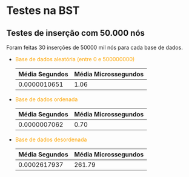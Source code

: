 # Testes na BST
## Testes de inserção com 50.000 nós
Foram feitas 30 inserções de 50000 mil nós para cada base de dados. 

- <font color="orange">Base de dados aleatória (entre 0 e 500000000)</font>

    | Média Segundos | Média Microssegundos |
    | -------------- | -------------------- |
    | 0.0000010651 | 1.06 |

- <font color="orange">Base de dados ordenada</font>

    | Média Segundos | Média Microssegundos |
    | -------------- | -------------------- |
    | 0.0000007062 | 0.70 |

- <font color="orange">Base de dados desordenada</font>

    | Média Segundos | Média Microssegundos |
    | -------------- | -------------------- |
    | 0.0002617937 | 261.79 |
